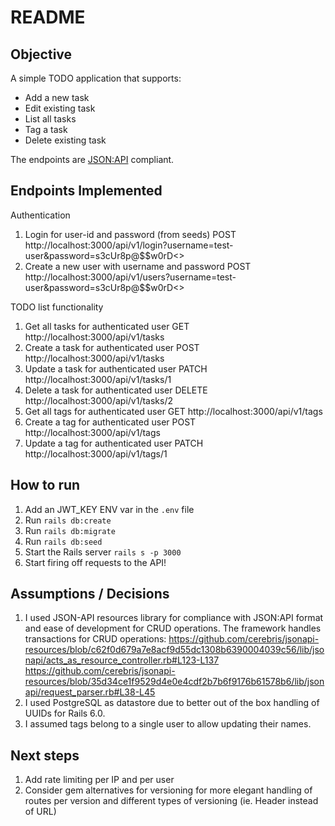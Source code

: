 # README

## Objective

A simple TODO application that supports:
- Add a new task
- Edit existing task
- List all tasks
- Tag a task
- Delete existing task

The endpoints are [JSON:API](http://jsonapi.org/format) compliant. 

## Endpoints Implemented

Authentication
1. Login for user-id and password (from seeds)
POST http://localhost:3000/api/v1/login?username=test-user&password=s3cUr8p@$$w0rD<>
2. Create a new user with username and password
POST http://localhost:3000/api/v1/users?username=test-user&password=s3cUr8p@$$w0rD<>

TODO list functionality
1. Get all tasks for authenticated user
GET http://localhost:3000/api/v1/tasks
2. Create a task for authenticated user
POST http://localhost:3000/api/v1/tasks
3. Update a task for authenticated user
PATCH http://localhost:3000/api/v1/tasks/1
4. Delete a task for authenticated user
DELETE http://localhost:3000/api/v1/tasks/2
4. Get all tags for authenticated user
GET http://localhost:3000/api/v1/tags
5. Create a tag for authenticated user
POST http://localhost:3000/api/v1/tags
6. Update a tag for authenticated user
PATCH http://localhost:3000/api/v1/tags/1

## How to run

1. Add an JWT_KEY ENV var in the `.env` file
2. Run `rails db:create`
3. Run `rails db:migrate`
4. Run `rails db:seed`
5. Start the Rails server `rails s -p 3000`
6. Start firing off requests to the API! 

## Assumptions / Decisions

1. I used JSON-API resources library for compliance with JSON:API format and ease of development for CRUD operations. The framework handles transactions for CRUD operations:
https://github.com/cerebris/jsonapi-resources/blob/c62f0d679a7e8acf9d55dc1308b6390004039c56/lib/jsonapi/acts_as_resource_controller.rb#L123-L137
https://github.com/cerebris/jsonapi-resources/blob/35d34ce1f9529d4e0e4cdf2b7b6f9176b61578b6/lib/jsonapi/request_parser.rb#L38-L45
2. I used PostgreSQL as datastore due to better out of the box handling of UUIDs for Rails 6.0.
3. I assumed tags belong to a single user to allow updating their names.  

## Next steps

1. Add rate limiting per IP and per user
2. Consider gem alternatives for versioning for more elegant handling of routes per version and different types of versioning (ie. Header instead of URL)
